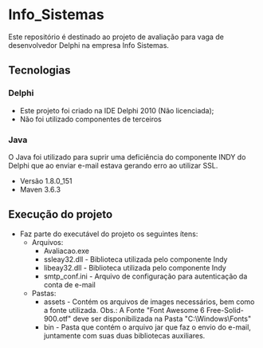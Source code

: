 # Info_Sistemas
Este repositório é destinado ao projeto de avaliação para vaga de desenvolvedor Delphi na empresa Info Sistemas.

## Tecnologias

### Delphi
- Este projeto foi criado na IDE Delphi 2010 (Não licenciada);
- Não foi utilizado componentes de terceiros

### Java
O Java foi utilizado para suprir uma deficiência do componente INDY do Delphi que ao enviar e-mail estava gerando erro ao utilizar SSL.
- Versão 1.8.0_151
- Maven 3.6.3
 
## Execução do projeto
- Faz parte do executável do projeto os seguintes ítens:
    - Arquivos:
        - Avaliacao.exe
        - ssleay32.dll - Biblioteca utilizada pelo componente Indy
        - libeay32.dll - Biblioteca utilizada pelo componente Indy
        - smtp_conf.ini - Arquivo de configuração para autenticação da conta de e-mail
    - Pastas:
        - assets - Contém os arquivos de images necessários, bem como a fonte utilizada. Obs.: A Fonte "Font Awesome 6 Free-Solid-900.otf" deve ser disponibilizada na Pasta "C:\Windows\Fonts"
        - bin - Pasta que contém o arquivo jar que faz o envio do e-mail, juntamente com suas duas bibliotecas auxiliares.

